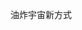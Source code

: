 油炸宇宙新方式

<!---
LaFaYettelll/LaFaYettelll is a ✨ special ✨ repository because its `README.md` (this file) appears on your GitHub profile.
You can click the Preview link to take a look at your changes.
--->
